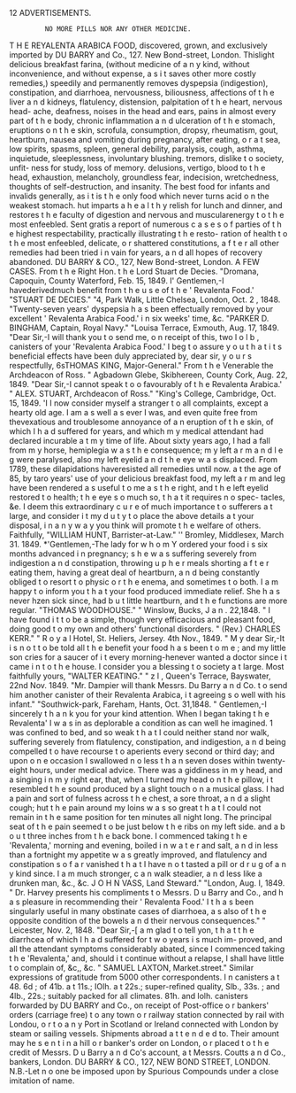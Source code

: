 12                                                 ADVERTISEMENTS.

             NO MORE PILLS NOR ANY OTHER MEDICINE.
T H E REYALENTA ARABICA FOOD, discovered, grown, and exclusively
         imported by DU BARRY and Co., 127. New Bond-street, London. Thislight delicious breakfast farina,
(without medicine of a n y kind, without inconvenience, and without expense, a s i t saves other more costly
remedies,) speedily and permanently removes dyspepsia (indigestion), constipation, and diarrhoea, nervousness,
biliousness, affections of t h e liver a n d kidneys, flatulency, distension, palpitation of t h e heart, nervous head-
ache, deafness, noises in the head and ears, pains in almost every part of t h e body, chronic inflammation a n d
ulceration of t h e stomach, eruptions o n t h e skin, scrofula, consumption, dropsy, rheumatism, gout, heartburn,
nausea and vomiting during pregnancy, after eating, o r a t sea, low spirits, spasms, spleen, general debility,
paralysis, cough, asthma, inquietude, sleeplessness, involuntary blushing. tremors, dislike t o society, unfit-
ness for study, loss of memory. delusions, vertigo, blood to t h e head, exhaustion, melancholy, groundless fear,
indecision, wretchedness, thoughts of self-destruction, and insanity. The best food for infants and invalids
generally, as i t is t h e only food which never turns acid o n the weakest stomach. hut imparts a h e a l t h y relish for
lunch and dinner, and restores t h e faculty of digestion and nervous and muscularenergy t o t h e most enfeebled.
Sent gratis a report of numerous c a s e s o f parties of t h e highest respectability, practically illustrating t h e resto-
ration of health t o t h e most enfeebled, delicate, o r shattered constitutions, a f t e r all other remedies had been
tried i n vain for years, a n d all hopes of recovery abandoned.
                                                                DU BARRY & CO., 127, New Bond-street, London.
                                               A    FEW           CASES.
    From t h e Right Hon. t h e Lord Stuart de Decies. "Dromana, Capoquin, County Waterford, Feb. 15, 1849.
    I' Gentlemen,-I      havederivedmuch benefit from t h e u s e of t h e ' Revalenta Food.' "STUART DE DECIES."
                                                                  "4, Park Walk, Little Chelsea, London, Oct. 2 , 1848.
     "Twenty-seven years' dyspepsia h a s been effectually removed by your excellent ' Revalenta Arabica Food.'
 i n six weeks' time, &c.                                                   "PARKER D. BINGHAM, Captain, Royal Navy."
                                                                                "Louisa Terrace, Exmouth, Aug. 17, 1849.
     "Dear Sir,-I will thank you t o send me, o n receipt of this, two l o l b , canisters of your 'Revalenta Arabica
 Food.'     I  beg   t o  assure y o u  t h a t i t s beneficial effects    have  been duly appreciated by, dear sir, y o u r s
 respectfully,                                                                            6sTHOMAS KING, Major-General."
     From t h e Venerable the Archdeacon of Ross. " Agbadown Glebe, Skibhereen, County Cork, Aug. 22, 1849.
    "Dear Sir,-I cannot speak t o o favourably of t h e Revalenta Arabica.'
                                                                                    " ALEX. STUART, Archdeacon of Ross."
                                                                               "King's College, Cambridge, Oct. 15, 1849.
    'I I now consider myself a stranger t o all complaints, except a hearty old age.                I am a s well a s ever I was,
and even quite free from thevexatious and troublesome annoyance of a n eruption of t h e skin, of which I h a d
suffered for years, and which m y medical attendant had declared incurable a t m y time of life. About sixty
 years ago, I had a fall from m y horse, hemiplegia w a s t h e consequence; m y left a r m a n d l e g were paralysed, also
my left eyelid a n d t h e eye w a s displaced. From 1789, these dilapidations haveresisted all remedies until now.
 a t the age of 85, by taro years' use of your delicious breakfast food, my left a r m and leg have been rendered a s
 useful t o me a s t h e right, and t h e left eyelid restored t o health; t h e eye s o much so, t h a t it requires n o spec-
 tacles, &e. I deem this extraordinary c u r e of much importance t o sufferers a t large, and consider i t my d u t y
 t o place the above details a t your disposal, i n a n y w a y you think will promote t h e welfare of others. Faithfully,
                                                                                      "WILLIAM HUNT, Barrister-at-Law."
                                                                                   '' Bromley, Middlesex, March 31. 1849.
     *'Gentlemen,-The       lady for w h o m Y ordered your food i s six months advanced i n pregnancy; s h e w a s
 suffering severely from indigestion a n d constipation, throwing u p h e r meals shorting a f t e r eating them,
 having a great deal of heartburn, a n d being constantly obliged t o resort t o physic o r t h e enema, and sometimes
 t o both. I a m happy t o inform you t h a t your food produced immediate relief. She h a s never hzen sick since,
 had b u t little heartburn, and t h e functions are more regular.                                "THOMAS WOODHOUSE."
                                                                                          " Winslow, Bucks, J a n . 22,1848.
    " I have found i t t o be a simple, though very efficacious and pleasant food, doing good t o my own and others'
functional disorders.                                                                             " (Rev.) CHARLES KERR."
                                                                     " R o y a l Hotel, St. Heliers, Jersey. 4th Nov., 1849.
    " M y dear Sir,-It i s n o t t o be told all t h e benefit your food h a s been t o m e ; and my little son cries for a
saucer of i t every morning-henever wanted a doctor since i t came i n t o t h e house. I consider you a blessing
t o society a t large. Most faithfully yours,                                                         "WALTER KEATING."
                                                                     " z l , Queen's Terrace, Bayswater, 22nd Nov. 1849.
    "Mr. Dampier will thank Messrs. Du Barry a n d Co. t o send him another canister of their Revalenta Arabica,
i t agreeing s o well with his infant."
                                                                     "Southwick-park, Fareham, Hants, Oct. 31,1848.
    " Gentlemen,-I sincerely t h a n k you for your kind attention. When I began taking t h e Revalenta' I w a s
in as deplorable a condition as can well he imagined. 1 was confined to bed, and so weak t h a t I could neither
stand nor walk, suffering severely from flatulency, constipation, and indigestion, a n d being compelled t o have
recourse t o aperients every second or third day; and upon o n e occasion I swallowed n o less t h a n seven doses
within twenty-eight hours, under medical advice. There was a giddiness in m y head, and a singing i n m y
right ear, that, when I turned my head o n t h e pillow, i t resembled t h e sound produced by a slight touch o n a
musical glass. I had a pain and sort of fulness across t h e chest, a sore throat, a n d a slight cough; hut t h e
pain around my loins w a s so great t h a t I could not remain in t h e same position for ten minutes all night long.
The principal seat of t h e pain seemed t o be just below t h e ribs on my left side. and a b o u t three inches from t h e
back bone. I commenced taking t h e 'Revalenta,' morning and evening, boiled i n w a t e r and salt, a n d in less
than a fortnight my appetite w a s greatly improved, and flatulency and constipation s o f a r vanished t h a t I have
n o t tasted a pill or d r u g of a n y kind since. I a m much stronger, c a n walk steadier, a n d less like a drunken
man, &c., &c.                                                                                   J O H N VASS, Land Steward."
                                                                                                    "London, Aug. I, 1849.
    " Dr. Harvey presents his compliments t o Messrs. D u Barry and Co., and h a s pleasure in recommending their
 ' Revalenta Food.' I t h a s been singularly useful in many obstinate cases of diarrhoea, a s also of t h e opposite
condition of the bowels a n d their nervous consequences."
                                                                                                   " Leicester, Nov. 2, 1848.
     "Dear Sir,-[ a m glad t o tell yon, t h a t t h e diarrhcea of which I h a d suffered for t w o years i s much im-
proved, and all the attendant symptoms considerably abated, since I commenced taking t h e 'Revalenta,' and,
 should i t continue without a relapse, I shall have little t o complain of, &c,, &c.
                                                                                       " SAMUEL LAXTON, Market.street."
    Similar expressions of gratitude from 5000 other correspondents.
    I n canisters a t 48. 6d ; of 41b. a t 11s.; IOlh. a t 22s.; super-refined quality, Slb., 33s. ; and 4lb., 22s.; suitably
 packed for all climates. 81h. and lolh. canisters forwarded by DU BARRY and Co., on receipt of Post-office
o r bankers' orders (carriage free) t o any town o r railway station connected by rail with Londou, o r t o a n y
Port in Scotland or Ireland connected with London by steam or sailing vessels. Shipments abroad a t t e n d e d
to. Their amount may he s e n t i n a hill o r banker's order on London, o r placed t o t h e credit of Messrs. D u
Barry a n d Co's account, a t Messrs. Coutts a n d Co., bankers, London.
                              DU BARRY & CO., 127, NEW BOND STREET, LONDON.
            N.B.-Let n o one be imposed upon by Spurious Compounds under a close imitation of name.

